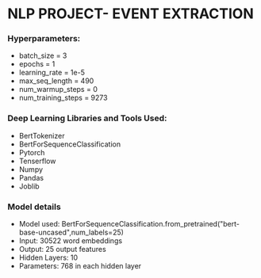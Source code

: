# NLP PROJECT- EVENT EXTRACTION
### Hyperparameters:
- batch_size = 3
- epochs = 1
- learning_rate = 1e-5
- max_seq_length = 490
- num_warmup_steps = 0
- num_training_steps = 9273


### Deep Learning Libraries and Tools Used:
- BertTokenizer
- BertForSequenceClassification
- Pytorch
- Tenserflow
- Numpy
- Pandas
- Joblib

### Model details
- Model used: BertForSequenceClassification.from_pretrained("bert-base-uncased",num_labels=25)
- Input: 30522 word embeddings
- Output: 25 output features
- Hidden Layers: 10 
- Parameters: 768 in each hidden layer

